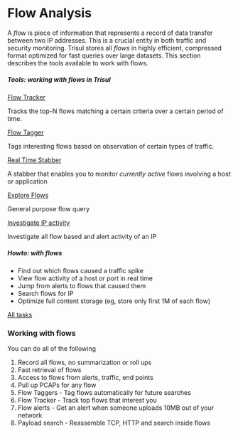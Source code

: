 # Flow Analysis

A _flow_ is piece of information that represents a record of data 
transfer between two IP addresses. This is a crucial entity in both 
traffic and security monitoring. Trisul stores all _flows_ in highly 
efficient, compressed format optimized for fast queries over large 
datasets. This section describes the tools available to work with flows.

##### Tools: working with flows in Trisul

[Flow Tracker](/docs/ug/flow/tracker)

Tracks the top-N flows matching a certain criteria over a certain period of time.

[Flow Tagger](/docs/ug/flow/tagger)

Tags interesting flows based on observation of certain types of traffic.

[Real Time Stabber](/docs/ug/flow/stabber)

A stabber that enables you to monitor _currently active_ flows involving a host or application

[Explore Flows](/docs/ug/tools/explore_flows)

General purpose flow query

[Investigate IP activity](/docs/ug/tools/investigate_ip_activity)

Investigate all flow based and alert activity of an IP

##### Howto: with flows

- Find out which flows caused a traffic spike
- View flow activity of a host or port in real time
- Jump from alerts to flows that caused them
- Search flows for IP
- Optimize full content storage (eg, store only first 1M of each flow)

[All tasks](/docs/ug/flow/tasks)

### Working with flows

You can do all of the following

1. Record all flows, no summarization or roll ups
2. Fast retrieval of flows
3. Access to flows from alerts, traffic, end points
4. Pull up PCAPs for any flow
5. Flow Taggers - Tag flows automatically for future searches
6. Flow Tracker - Track top flows that interest you
7. Flow alerts - Get an alert when someone uploads 10MB out of your network
8. Payload search - Reassemble TCP, HTTP and search inside flows
